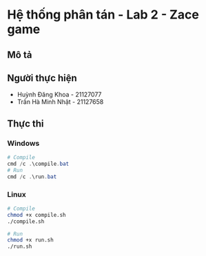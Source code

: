 # Hệ thống phân tán - Lab 2 - Zace game

## Mô tả

## Người thực hiện

- Huỳnh Đăng Khoa - 21127077
- Trần Hà Minh Nhật - 21127658

## Thực thi

### Windows

```powershell
# Compile
cmd /c .\compile.bat
# Run
cmd /c .\run.bat
```

### Linux

```bash
# Compile
chmod +x compile.sh
./compile.sh

# Run
chmod +x run.sh
./run.sh
```
